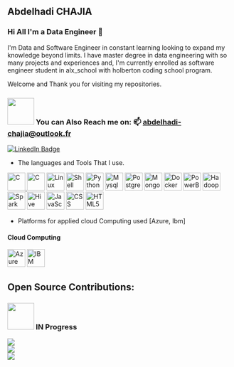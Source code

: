 ## Abdelhadi CHAJIA 

### Hi All I'm a Data Engineer 👋

I'm Data and Software Engineer in constant learning looking to expand my knowledge beyond limits. I have master degree in data engineering with so many projects and experiences and, I'm currently enrolled as software engineer student in alx_school with holberton coding school program.

Welcome and Thank you for visiting my repositories.

### <img src="https://media0.giphy.com/media/v1.Y2lkPTc5MGI3NjExcG5qdXpzYjFkc2x5dndjMnNjN2RiZHJ5aWE1YmxweDFmaXBqY3owZSZlcD12MV9pbnRlcm5hbF9naWZfYnlfaWQmY3Q9Zw/usXZmmgP9Z7kf39fnq/giphy.gif" width="60px"> You can Also Reach me on: 📫 **abdelhadi-chajia@outlook.fr** 

<a href="https://www.linkedin.com/in/abdelhadi-chaji%C3%A2/">
   <img src="https://img.shields.io/badge/LinkedIn-blue?style=for-the-badge&logo=linkedin&logoColor=white" alt="LinkedIn Badge"/>
</a>

- The languages and Tools That I use.

<a href="https://www.cprogramming.com/" rel="nofollow"> <img src="https://cdn.worldvectorlogo.com/logos/c-1.svg" alt="C" width="40" height="40" style="max-width: 100%;"></a><a href="https://git-scm.com/" rel="nofollow"> <img src="https://cdn.worldvectorlogo.com/logos/git-icon.svg" alt="C" width="40" height="40" style="max-width: 100%;"></a>
</a><a href="https://www.linux.org/" rel="nofollow"> <img src="https://cdn.worldvectorlogo.com/logos/ubuntu-5.svg" alt="Linux" width="40" height="40" style="max-width: 100%;"></a>
</a><a href="https://www.shellscript.sh/" rel="nofollow"> <img src="https://cdn.worldvectorlogo.com/logos/bash-2.svg" alt="Shell Scripting" width="40" height="40" style="max-width: 100%;"></a>
<a href="https://www.python.org/" rel="nofollow"> <img src="https://cdn.worldvectorlogo.com/logos/python-5.svg" alt="Python" width="40" height="40" style="max-width: 100%;"></a>
<a href="https://www.mysql.com/" rel="nofollow"> <img src="https://cdn.worldvectorlogo.com/logos/mysql-logo.svg" alt="Mysql" width="40" height="40" style="max-width: 100%;"></a>
<a href="https://www.postgresql.org/" rel="nofollow"> <img src="https://cdn.worldvectorlogo.com/logos/postgresql.svg" alt="Postgresql" width="40" height="40" style="max-width: 100%;"></a>
<a href="https://www.mongodb.com/" rel="nofollow"> <img src="https://cdn.worldvectorlogo.com/logos/mongodb-icon-1.svg" alt="Mongodb" width="40" height="40" style="max-width: 100%;"></a>
<a href="https://www.docker.com/" rel="nofollow"> <img src="https://cdn.worldvectorlogo.com/logos/docker-4.svg" alt="Docker" width="40" height="40" style="max-width: 100%;"></a>
<a href="https://powerbi.microsoft.com/fr-fr/" rel="nofollow"> <img src="https://w7.pngwing.com/pngs/252/727/png-transparent-power-bi-business-intelligence-microsoft-analytics-microsoft-text-rectangle-logo-thumbnail.png" alt="PowerBi" width="40" height="40" style="max-width: 100%;"></a>
<a href="https://hadoop.apache.org/" rel="nofollow"> <img src="https://cdn.worldvectorlogo.com/logos/hadoop.svg" alt="Hadoop" width="40" height="40" style="max-width: 100%;"></a>
<a href="https://spark.apache.org/" rel="nofollow"> <img src="https://cdn.worldvectorlogo.com/logos/apache-spark-5.svg" alt="Spark" width="40" height="40" style="max-width: 100%;"></a>
<a href="https://hive.apache.org/" rel="nofollow"> <img src="https://w7.pngwing.com/pngs/632/1015/png-transparent-apache-hive-apache-hadoop-big-data-apache-spark-rcfile-beehive-miscellaneous-food-flower-thumbnail.png" alt="Hive" width="40" height="40" style="max-width: 100%;"></a>
<a href="https://www.javascript.com/" rel="nofollow"> <img src="https://cdn.worldvectorlogo.com/logos/logo-javascript.svg" alt="JavaScript" width="40" height="40" style="max-width: 100%;"></a>
<a href="https://www.w3.org/Style/CSS/Overview.en.html" rel="nofollow"> <img src="https://cdn.worldvectorlogo.com/logos/css-3.svg" alt="CSS" width="40" height="40" style="max-width: 100%;"></a>
<a href="https://dev.w3.org/html5/spec-LC/l" rel="nofollow"> <img src="https://cdn.worldvectorlogo.com/logos/html-1.svg" alt="HTML5" width="40" height="40" style="max-width: 100%;"></a>





- Platforms for applied cloud Computing used [Azure, Ibm]

#### Cloud Computing

<a href="https://azure.microsoft.com/fr-fr" rel="nofollow"> <img src="https://www.svgrepo.com/show/353467/azure-icon.svg" alt="Azure Cloud" width="40" height="40" style="max-width: 100%;"></a>
<a href="https://www.ibm.com/cloud" rel="nofollow"> <img src="https://www.vectorlogo.zone/logos/ibm_cloud/ibm_cloud-icon.svg" alt="IBM Cloud" width="40" height="40" style="max-width: 100%;"></a>


## Open Source Contributions:

### <img src="https://media.giphy.com/media/XzqEFZ06NSFgXaut2g/giphy.gif" width="60px"> IN Progress

<img src="https://github-readme-stats.vercel.app/api?username=Sendo-A&theme=vue-dark&show_icons=true&hide_border=true&count_private=true"/><br>
<img src="https://github-readme-streak-stats.herokuapp.com/?user=Sendo-A&theme=vue-dark&hide_border=true"/><br>
<img src="https://github-readme-stats.vercel.app/api/top-langs/?username=Sendo-A&theme=vue-dark&show_icons=true&hide_border=true&layout=compact"/>